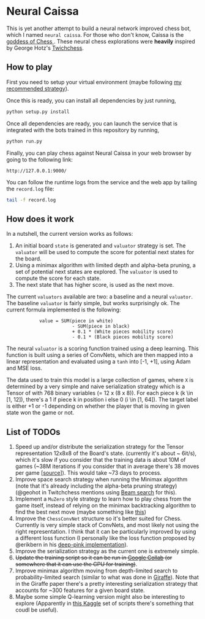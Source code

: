 # Neural Caissa

This is yet another attempt to build a neural network improved chess bot, which I named `neural caissa`. For those who don't know, Caissa is the [goddess of Chess ](https://en.wikipedia.org/wiki/Ca%C3%AFssa). These neural chess explorations were **heavily** inspired by George Hotz's [Twichchess](https://github.com/geohot/twitchchess).

How to play
-----

First you need to setup your virtual environment (maybe following [my recommended strategy](https://glhuilli.github.io/virtual-environments.html)).

Once this is ready, you can install all dependencies by just running, 

```bash
python setup.py install
```

Once all dependencies are ready, you can launch the service that is integrated with the bots trained in this repository by running, 

```bash
python run.py
```

Finally, you can play chess against Neural Caissa in your web browser by going to the following link: 

```
http://127.0.0.1:9000/
```

You can follow the runtime logs from the service and the web app by tailing the `record.log` file:

```bash
tail -f record.log 
```

How does it work
-----

In a nutshell, the current version works as follows:

1. An initial board `state` is generated and `valuator` strategy is set. The `valuator` will be used to compute the score for potential next states for the board.
2. Using a minimax algorithm with limited depth and alpha-beta pruning, a set of potential next states are explored. The `valuator` is used to compute the score for each state.  
3. The next state that has higher score, is used as the next move. 

The current `valuators` available are two: a baseline and a neural `valuator`. The baseline `valuator` is fairly simple, but works surprisingly ok. The current formula implemented is the following: 

```
            value = SUM(piece in white)
                        - SUM(piece in black)
                        + 0.1 * (White pieces mobility score)
                        - 0.1 * (Black pieces mobility score)
```

The neural `valuator` is a scoring function trained using a deep learning. This function is built using a series of ConvNets, which are then mapped into a linear representation and evaluated using a `tanh` into [-1, +1], using Adam and MSE loss.  

The data used to train this model is a large collection of games, where `X` is determined by a very simple and naive serialization strategy which is a Tensor of with 768 binary variables (= 12 x (8 x 8)). For each piece k (k \in [1, 12]), there's a 1 if piece k in position i else 0 (i \in [1, 64]). The target label is either +1 or -1 depending on whether the player that is moving in given state won the game or not. 


List of TODOs 
----
1. Speed up and/or distribute the serialization strategy for the Tensor representation 12x8x8 of the Board's state. (currently it's about ~ 6it/s), which it's slow if you consider that the training data is about 10M of games (~38M iterations if you consider that in average there's 38 moves per game [[source](https://chess.stackexchange.com/questions/2506/what-is-the-average-length-of-a-game-of-chess#:~:text=The%20average%20number%20of%20moves%20per%20game%20is%20around%2038.)]). This would take ~73 days to process.   
2. Improve space search strategy when running the Minimax algorithm (note that it's already including the alpha-beta pruning strategy) (@geohot in Twitchchess mentions using [Beam search](https://medium.com/@dhartidhami/beam-search-in-seq2seq-model-7606d55b21a5) for this).
3. Implement a `MuZero` style strategy to learn how to play chess from the game itself, instead of relying on the minimax backtracking algorithm to find the best next move (maybe something like [this](https://medium.com/applied-data-science/how-to-build-your-own-muzero-in-python-f77d5718061a))   
4. Improve the `ChessConvNet` structure so it's better suited for Chess. Currently is very simple stack of ConvNets, and most likely not using the right representation. I think that it can be particularly improved by using a different loss function (I personally like the loss function proposed by @erikbern in his [deep-pink implementation](https://github.com/erikbern/deep-pink)).  
5. Improve the serialization strategy as the current one is extremely simple.
6. ~~Update the training script so it can be run in [Google Collab](https://pytorch.org/tutorials/beginner/colab.html) (or somewhere that it can use the GPU for training)~~. 
7. Improve minimax algorithm moving from depth-limited search to probability-limited search (similar to what was done in [Giraffe](https://arxiv.org/pdf/1509.01549.pdf)). Note that in the Giraffe paper there's a pretty interesting serialization strategy that accounts for ~300 features for a given board state. 
8. Maybe some simple Q-learning version might also be interesting to explore (Apparently in [this Kaggle](https://www.kaggle.com/arjanso/reinforcement-learning-chess-3-q-networks#Reinforcement-Learning-Chess) set of scripts there's something that coudl be useful). 
